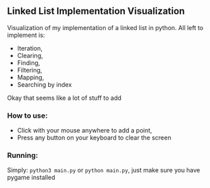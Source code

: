 ## Linked List Implementation Visualization

Visualization of my implementation of a linked list in python. All left to implement is:
* Iteration,
* Clearing,
* Finding,
* Filtering,
* Mapping,
* Searching by index

Okay that seems like a lot of stuff to add

### How to use:
* Click with your mouse anywhere to add a point,
* Press any button on your keyboard to clear the screen

### Running:
Simply:
```python3 main.py``` or ```python main.py```, just make sure you have pygame installed